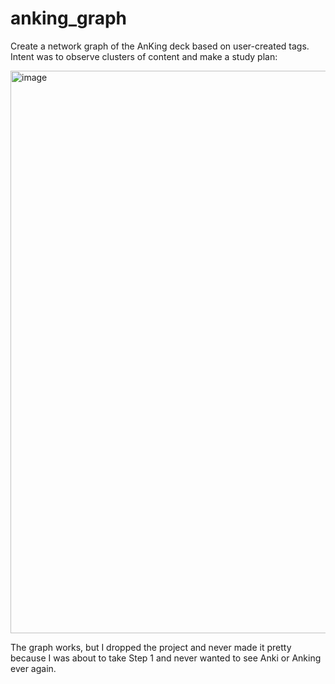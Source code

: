 # anking_graph

Create a network graph of the AnKing deck based on user-created tags. Intent was to observe clusters of content and make a study plan:

<img width="900" alt="image" src="https://user-images.githubusercontent.com/12261655/154917737-61481053-c3c0-413e-836c-334b185e136f.png">

The graph works, but I dropped the project and never made it pretty because I was about to take Step 1 and never wanted to see Anki or Anking ever again.
